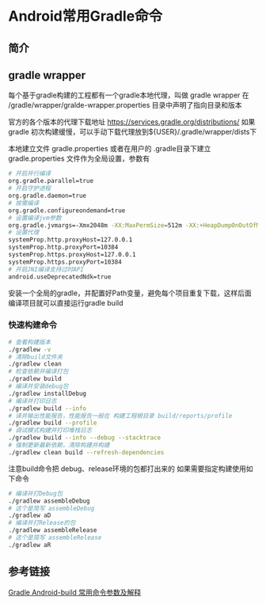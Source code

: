 # Android常用Gradle命令

## 简介

## gradle wrapper

每个基于gradle构建的工程都有一个gradle本地代理，叫做 gradle wrapper
在 /gradle/wrapper/gralde-wrapper.properties 目录中声明了指向目录和版本

官方的各个版本的代理下载地址 https://services.gradle.org/distributions/
如果 gradle 初次构建缓慢，可以手动下载代理放到${USER}/.gradle/wrapper/dists下

本地建立文件 gradle.properties 或者在用户的 .gradle目录下建立 gradle.properties 文件作为全局设置，参数有

```sh
# 开启并行编译
org.gradle.parallel=true
# 开启守护进程
org.gradle.daemon=true
# 按需编译
org.gradle.configureondemand=true
# 设置编译jvm参数
org.gradle.jvmargs=-Xmx2048m -XX:MaxPermSize=512m -XX:+HeapDumpOnOutOfMemoryError -Dfile.encoding=UTF-8
# 设置代理
systemProp.http.proxyHost=127.0.0.1
systemProp.http.proxyPort=10384
systemProp.https.proxyHost=127.0.0.1
systemProp.https.proxyPort=10384
# 开启JNI编译支持过时API
android.useDeprecatedNdk=true
```

安装一个全局的gradle，并配置好Path变量，避免每个项目重复下载，这样后面编译项目就可以直接运行gradle build

### 快速构建命令

```sh
# 查看构建版本
./gradlew -v
# 清除build文件夹
./gradlew clean
# 检查依赖并编译打包
./gradlew build
# 编译并安装debug包
./gradlew installDebug
# 编译并打印日志
./gradlew build --info
# 译并输出性能报告，性能报告一般在 构建工程根目录 build/reports/profile
./gradlew build --profile
# 调试模式构建并打印堆栈日志
./gradlew build --info --debug --stacktrace
# 强制更新最新依赖，清除构建并构建
./gradlew clean build --refresh-dependencies
```

注意build命令把 debug、release环境的包都打出来的
如果需要指定构建使用如下命令

```sh
# 编译并打Debug包
./gradlew assembleDebug
# 这个是简写 assembleDebug
./gradlew aD
# 编译并打Release的包
./gradlew assembleRelease
# 这个是简写 assembleRelease
./gradlew aR
```

## 参考链接

[Gradle Android-build 常用命令参数及解释](https://www.jianshu.com/p/a03f4f6ae31d)